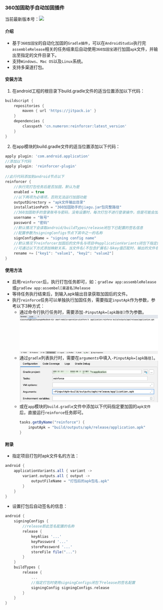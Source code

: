 ### 360加固助手自动加固插件

当前最新版本号：[![](https://jitpack.io/v/cn.numeron/reinforcer.svg)](https://jitpack.io/#cn.numeron/reinforcer)

#### 介绍

* 基于`360加固宝`的自动化加固的`Gradle插件`，可以在`AndroidStudio`执行完`assembleRelease`相关的任务结束后自动使用`360加固宝`进行加固`apk`文件，并输出至指定的文件目录下。
* 支持`Windows`、`Mac OS`以及`Linux`系统。
* 支持多渠道打包。

#### 安装方法

1. 在android工程的根目录下build.gradle文件的适当位置添加以下代码：

```groovy
buildscript {
    repositories {
        maven { url 'https://jitpack.io' }
    }
    dependencies {
        classpath 'cn.numeron:reinforcer:latest_version'
    }
}
```

2. 在app模块的build.gradle文件的适当位置添加以下代码：

```groovy
apply plugin: 'com.android.application'
//添加以下代码
apply plugin: 'reinforcer-plugin'

//此行代码添加到android节点以下
reinforcer {
    //执行完打包任务后是否加固，默认为是
    enabled = true
    //以下两项为必填项，否则无法运行加固功能
    outputDirectory = "apk文件输出目录"
    installationPath = "360加固助手的jiagu.jar包完整路径"
    //360加固助手的登录账号与密码，没有设置时，每次打包不进行登录操作，但是可能会加固失败。
    username = "账号"
    password = "密码"
    //默认情况下会读取android/buildTypes/release闭包下已配置的签名信息
    //配置参数为signingConfigs节点下其中之一的名称
    signConfigName = "signing config name"
    //默认情况下reinforcer加固后的文件名与项目中applicationVariants闭包下指定的文件名相同
    //可通过以下方式添加映射关系，当文件名(不包含扩展名)与key值匹配时，输出的文件名会修改为value的值
    rename += ["key1": "value1", "key2": "value2"]
}

```

#### 使用方法

* 启用`reinforcer`后，执行打包任务即可，如：`gradlew app:assembleRelease`或`gradlew app:assembel[渠道名]Release`
* 等待任务执行结束后，到输入apk输出目录获取加固后的文件。
* 执行`reinforce`任务可以单独执行加固任务，需要指定`inputApk`作为参数，参考以下3种方式：
   - 通过命令行执行任务时，需要添加`-PinputApk=[apk路径]`作为参数。
    ![](reinforce_task_0.png)
   - 通过`gradle`列表执行时，需要在`arguments`中填入`-PinputApk=[apk路径]`。
    ![](reinforce_task_1.png)
   - 或在`app`模块的`build.gradle`文件中添加以下代码指定要加固的`apk文件`后，直接运行`reinforce`任务即可。
     ```groovy
     tasks.getByName("reinforce") {
         inputApk = "build/outputs/apk/release/application.apk"
     }
     ```
#### 附录

* 指定项目打包时apk文件名的方法：
```groovy
android {
    applicationVariants.all { variant ->
        variant.outputs.all { output ->
            outputFileName = "打包后的apk包名.apk"
        }
    }
}
```

* 设置打包后自动签名的信息：
```groovy
android {
    signingConfigs {
        //release即此签名配置的名称
        release {
            keyAlias '...'
            keyPassword '...'
            storePassword '...'
            storeFile file("...")
        }
    }
    buildTypes {
        release {
            ...
            //指定打包时使用signingConfigs闭包下release的签名配置
            signingConfig signingConfigs.release
        }
    }
}
```
